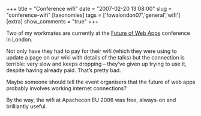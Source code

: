 +++
title = "Conference wifi"
date = "2007-02-20 13:08:00"
slug = "conference-wifi"
[taxonomies]
tags = ['fowalondon07','general','wifi']
[extra]
show_comments = "true"
+++

Two of my workmates are currently at the [Future of Web Apps](http://www.futureofwebapps.com/) conference in London.

Not only have they had to pay for their wifi (which they were using to update a page on our wiki with details of the talks) but the connection is terrible: very slow and keeps dropping – they’ve given up trying to use it, despite having already paid. That’s pretty bad.

Maybe someone should tell the event organisers that the future of web apps probably involves working internet connections?

By the way, the wifi at Apachecon EU 2006 was free, always-on and brilliantly useful.

